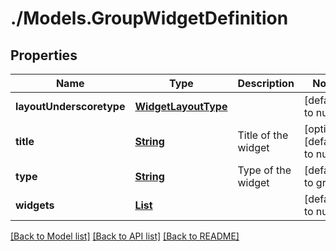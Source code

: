 # ./Models.GroupWidgetDefinition
## Properties

Name | Type | Description | Notes
------------ | ------------- | ------------- | -------------
**layoutUnderscoretype** | [**WidgetLayoutType**][1] |  | [default to null]
**title** | [**String**][2] | Title of the widget | [optional] [default to null]
**type** | [**String**][2] | Type of the widget | [default to group]
**widgets** | [**List**][3] |  | [default to null]

[[Back to Model list]][4] [[Back to API list]][5] [[Back to README]][6]

[1]: WidgetLayoutType.md
[2]: string.md
[3]: Widget.md
[4]: ../README.md#documentation-for-models
[5]: ../README.md#documentation-for-api-endpoints
[6]: ../README.md
